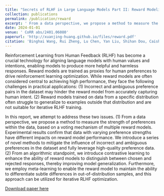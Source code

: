 ```yaml
---
title: "Secrets of RLHF in Large Language Models Part II: Reward Modeling"
collection: publications
permalink: /publication/reward
excerpt: ' From a data perspective, we propose a method to measure the strength of preferences within the data, based on a voting mechanism of multiple reward models. From an algorithmic standpoint, we introduce contrastive learning to enhance the ability of reward models to distinguish between chosen and rejected responses, thereby improving model generalization.'
date: 2024-01-01
venue: ' CoRR abs/2401.06080'
paperurl: 'http://xuanjing-huang.github.io/files/reward.pdf'
citation: 'Binghai Wang, Rui Zheng, Lu Chen, Yan Liu, Shihan Dou, Caishuang Huang, Wei Shen, Senjie Jin, Enyu Zhou, Chenyu Shi, Songyang Gao, Nuo Xu, Yuhao Zhou, Xiaoran Fan, Zhiheng Xi, Jun Zhao, Xiao Wang, Tao Ji, Hang Yan, Lixing Shen, Zhan Chen, Tao Gui, Qi Zhang, Xipeng Qiu, Xuanjing Huang, Zuxuan Wu, Yu-Gang Jiang: Secrets of RLHF in Large Language Models Part II: Reward Modeling. CoRR abs/2401.06080 (2024)'
---
```

Reinforcement Learning from Human Feedback (RLHF) has become a crucial technology for aligning language models with human values and intentions, enabling models to produce more helpful and harmless responses. Reward models are trained as proxies for human preferences to drive reinforcement learning optimization. While reward models are often considered central to achieving high performance, they face the following challenges in practical applications: (1) Incorrect and ambiguous preference pairs in the dataset may hinder the reward model from accurately capturing human intent. (2) Reward models trained on data from a specific distribution often struggle to generalize to examples outside that distribution and are not suitable for iterative RLHF training. 

In this report, we attempt to address these two issues. (1) From a data perspective, we propose a method to measure the strength of preferences within the data, based on a voting mechanism of multiple reward models. Experimental results confirm that data with varying preference strengths have different impacts on reward model performance. We introduce a series of novel methods to mitigate the influence of incorrect and ambiguous preferences in the dataset and fully leverage high-quality preference data. (2) From an algorithmic standpoint, we introduce contrastive learning to enhance the ability of reward models to distinguish between chosen and rejected responses, thereby improving model generalization. Furthermore, we employ meta-learning to enable the reward model to maintain the ability to differentiate subtle differences in out-of-distribution samples, and this approach can be utilized for iterative RLHF optimization.

[Download paper here](http://xuanjing-huang.github.io/files/reward.pdf)
